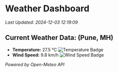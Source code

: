 
# Weather Dashboard

_Last Updated: 2024-12-03 12:19:09_

## Current Weather Data: (Pune, MH)
- **Temperature:** 27.5 °C ![Temperature Badge](https://img.shields.io/badge/Temperature-Medium%20Temp-green)
- **Wind Speed:** 9.8 km/h ![Wind Speed Badge](https://img.shields.io/badge/Wind%20Speed-Low%20Wind-blue)

*Powered by Open-Meteo API*
